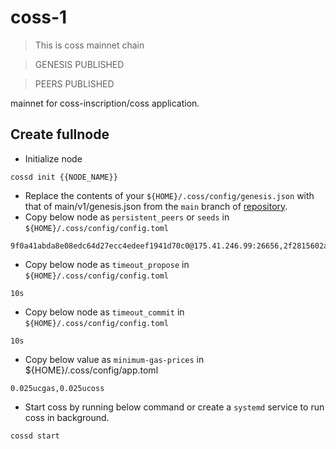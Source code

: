 # coss-1
> This is coss mainnet chain

> GENESIS PUBLISHED

> PEERS PUBLISHED

mainnet for coss-inscription/coss application.

## Create fullnode

* Initialize node
```shell
cossd init {{NODE_NAME}}
```
* Replace the contents of your `${HOME}/.coss/config/genesis.json` with that of main/v1/genesis.json from the `main` branch of [repository](https://github.com/coss-inscription/networks).
* Copy below node as `persistent_peers` or `seeds` in `${HOME}/.coss/config/config.toml`
```shell
9f0a41abda8e08edc64d27ecc4edeef1941d70c0@175.41.246.99:26656,2f2815602ac270224c913dbddc6b7f8d0a6fd052@54.199.117.156:22656
```

* Copy below node as `timeout_propose` in `${HOME}/.coss/config/config.toml`
```shell
10s
```

* Copy below node as `timeout_commit` in `${HOME}/.coss/config/config.toml`
```shell
10s
```

* Copy below value as `minimum-gas-prices` in ${HOME}/.coss/config/app.toml
```shell
0.025ucgas,0.025ucoss
```

* Start coss by running below command or create a `systemd` service to run coss in background.
```shell
cossd start
```
